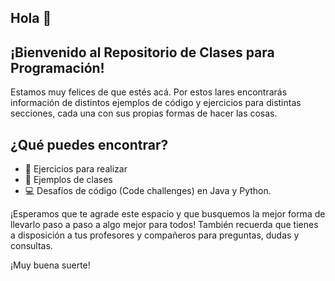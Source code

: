 ## Hola 👋

<!--

**Here are some ideas to get you started:**

🙋‍♀️ A short introduction - what is your organization all about?
🌈 Contribution guidelines - how can the community get involved?
👩‍💻 Useful resources - where can the community find your docs? Is there anything else the community should know?
🍿 Fun facts - what does your team eat for breakfast?
🧙 Remember, you can do mighty things with the power of [Markdown](https://docs.github.com/github/writing-on-github/getting-started-with-writing-and-formatting-on-github/basic-writing-and-formatting-syntax)
-->

## ¡Bienvenido al Repositorio de Clases para Programación!

Estamos muy felices de que estés acá. Por estos lares encontrarás información de distintos ejemplos de código y ejercicios para distintas secciones, cada una con sus propias formas de hacer las cosas.

## ¿Qué puedes encontrar?

- 🏹 Ejercicios para realizar
- 💬 Ejemplos de clases
- 💻 Desafíos de código (Code challenges) en Java y Python.

¡Esperamos que te agrade este espacio y que busquemos la mejor forma de llevarlo paso a paso a algo mejor para todos! 
También recuerda que tienes a disposición a tus profesores y compañeros para preguntas, dudas y consultas.

¡Muy buena suerte!
